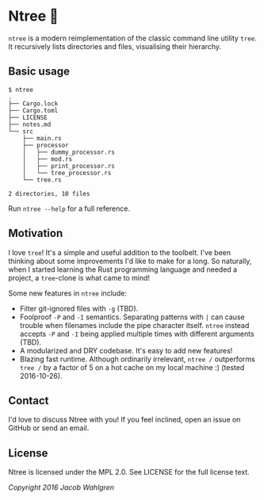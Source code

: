 # Ntree :evergreen_tree:
`ntree` is a modern reimplementation of the classic command line utility `tree`.
It recursively lists directories and files, visualising their hierarchy.

## Basic usage

```
$ ntree
.
├── Cargo.lock
├── Cargo.toml
├── LICENSE
├── notes.md
└── src
    ├── main.rs
    ├── processor
    │   ├── dummy_processor.rs
    │   ├── mod.rs
    │   ├── print_processor.rs
    │   └── tree_processor.rs
    └── tree.rs

2 directories, 10 files
```

Run `ntree --help` for a full reference.

## Motivation
I love `tree`! It's a simple and useful addition to the toolbelt. I've been
thinking about some improvements I'd like to make for a long. So naturally, when
I started learning the Rust programming language and needed a project, a
`tree`-clone is what came to mind!

Some new features in `ntree` include:

- Filter git-ignored files with `-g` (TBD).
- Foolproof `-P` and `-I` semantics. Separating patterns with `|` can cause
trouble when filenames include the pipe character itself. `ntree` instead
accepts `-P` and `-I` being applied multiple times with different arguments
(TBD).
- A modularized and DRY codebase. It's easy to add new features!
- Blazing fast runtime. Although ordinarily irrelevant, `ntree /` outperforms
`tree /` by a factor of 5 on a hot cache on my local machine :)
(tested 2016-10-26).

## Contact
I'd love to discuss Ntree with you! If you feel inclined, open an issue on GitHub or send an email.

## License
Ntree is licensed under the MPL 2.0. See LICENSE for the full license text.

*Copyright 2016 Jacob Wahlgren*
